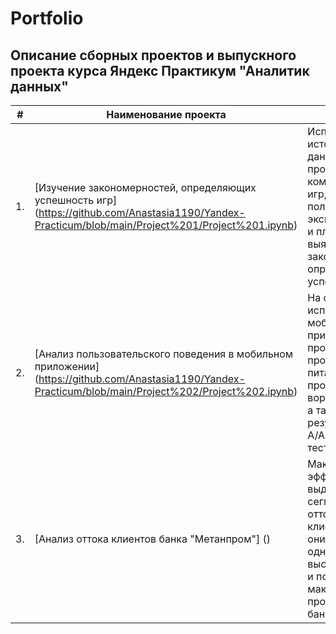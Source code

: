 # Portfolio

## Описание сборных проектов и выпускного проекта курса Яндекс Практикум "Аналитик данных"

| # | Наименование проекта | Описание | Стек |
|-----|-----|-----|-----|
| 1. | [Изучение закономерностей, определяющих успешность игр] (https://github.com/Anastasia1190/Yandex-Practicum/blob/main/Project%201/Project%201.ipynb) | Используя исторические данные о продажах компьютерных игр, оценки пользователей и экспертов, жанры и платформы, выявить закономерности, определяющие успешность игры | Python, Pandas, NumPy, Matplotlib, предобработка данных, исследовательсктй анализ данных, описательная статистика, проверка статистических гипотез |
| 2. | [Анализ пользовательского поведения в мобильном приложении] (https://github.com/Anastasia1190/Yandex-Practicum/blob/main/Project%202/Project%202.ipynb) | На основе данных использования мобильного приложения для продажи продуктов питания проанализировать воронку продаж, а также оценить результаты A/A/B-тестирования | Python, Pandas, Seaborn, Matplotlib, A\B-тестирование, Plotly, событийная аналитика, продуктовые метрики, проверка статистических гипотез, визуализация данных |
| 3. | [Анализ оттока клиентов банка "Метанпром"] () | Максимально эффективно выделить сегменты отточных клиентов, чтобы они были однородными, высокоотточными и покрывали максимум проблемных зон банка. | Python, Pandas, Matplotlib, Plotly, Tableu, проверка статистических гипотез, визуализация данных, категоризация данных |
